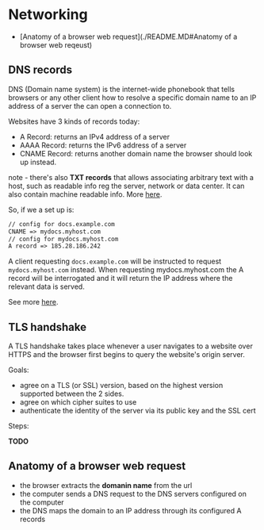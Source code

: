 # Networking

- [Anatomy of a browser web request](./README.MD#Anatomy of a browser web reqeust)

## DNS records

DNS (Domain name system) is the internet-wide phonebook that tells browsers or any other client how to resolve a specific domain name to an IP address of a server the can open a connection to.

Websites have 3 kinds of records today:

- A Record: returns an IPv4 address of a server
- AAAA Record: returns the IPv6 address of a server
- CNAME Record: returns another domain name the browser should look up instead.

note - there's also **TXT records** that allows associating arbitrary text with a host, such as readable info reg the server, network or data center. It can also contain machine readable info. More [here](https://en.wikipedia.org/wiki/TXT_record).

So, if we a set up is:

```md
// config for docs.example.com
CNAME => mydocs.myhost.com
// config for mydocs.myhost.com
A record => 185.28.186.242
```

A client requesting `docs.example.com` will be instructed to request `mydocs.myhost.com` instead.
When requesting mydocs.myhost.com the A record will be interrogated and it will return the IP address where the relevant data is served.

See more [here](https://www.netlify.com/blog/2016/01/12/this-weekends-ddos-attack-and-whats-in-a-cname/).

## TLS handshake

A TLS handshake takes place whenever a user navigates to a website over HTTPS and the browser first begins to query the website's origin server.

Goals:

- agree on a TLS (or SSL) version, based on the highest version supported between the 2 sides.
- agree on which cipher suites to use
- authenticate the identity of the server via its public key and the SSL cert

Steps:

**TODO**

## Anatomy of a browser web request

- the browser extracts the **domanin name** from the url
- the computer sends a DNS request to the DNS servers configured on the computer
- the DNS maps the domain to an IP address through its configured A records
